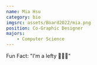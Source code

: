 ```yaml
---
name: Mia Hsu
category: bio
imgsrc: assets/Board2022/mia.png
position: Co-Graphic Designer
majors:
    - Computer Science
---
```


Fun Fact: "I'm a lefty 🤸🏻‍♀️"

